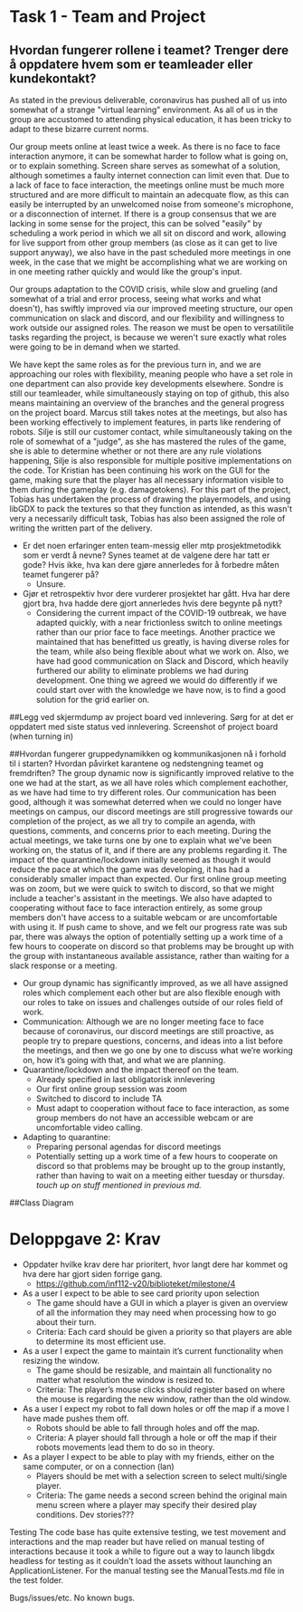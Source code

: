 # Task 1 - Team and Project
## Hvordan fungerer rollene i teamet? Trenger dere å oppdatere hvem som er teamleader eller kundekontakt?
As stated in the previous deliverable, coronavirus has pushed all of us into somewhat of a strange "virtual learning" environment. As all of us in the group are accustomed to attending physical education, it has been tricky to adapt to these bizarre current norms.

Our group meets online at least twice a week. As there is no face to face interaction anymore, it can be somewhat harder to follow what is going on, or to explain something. Screen share serves as somewhat of a solution, although sometimes a faulty internet connection can limit even that. Due to a lack of face to face interaction, the meetings online must be much more structured and are more difficult to maintain an adecquate flow, as this can easily be interrupted by an unwelcomed noise from someone's microphone, or a disconnection of internet. If there is a group consensus that we are lacking in some sense for the project, this can be solved "easily" by scheduling a work period in which we all sit on discord and work, allowing for live support from other group members (as close as it can get to live support anyway), we also have in the past scheduled more meetings in one week, in the case that we might be accomplishing what we are working on in one meeting rather quickly and would like the group's input.

Our groups adaptation to the COVID crisis, while slow and grueling (and somewhat of a trial and error process, seeing what works and what doesn't), has swiftly improved via our improved meeting structure, our open communication on slack and discord, and our flexibility and willingness to work outside our assigned roles. The reason we must be open to versatilitile tasks regarding the project, is because we weren't sure exactly what roles were going to be in demand when we started. 

We have kept the same roles as for the previous turn in, and we are approaching our roles with flexibility,
meaning people who have a set role in one department can also provide key developments elsewhere. Sondre is still our 
teamleader, while simultaneously staying on top of github, this also means maintaining an overview of the branches and the general progress on the project board. Marcus still takes notes at the meetings, but also has been working effectively
to implement features, in parts like rendering of robots. Silje is still our customer contact, while simultaneously taking
on the role of somewhat of a "judge", as she has mastered the rules of the game, she is able to determine
whether or not there are any rule violations happening, Silje is also responsible for multiple positive implementations on the code.
Tor Kristian has been continuing his work on the GUI for the game, making sure that the player has all necessary information
visible to them during the gameplay (e.g. damagetokens). For this part of the project, Tobias has undertaken the process of drawing the
playermodels, and using libGDX to pack the textures so that they function as intended, as this wasn't very a necessarily difficult task, Tobias has also been assigned the role of writing the written part of the delivery. 
    
- Er det noen erfaringer enten team-messig eller mtp prosjektmetodikk som er verdt å nevne? Synes teamet at de valgene dere har tatt er gode? Hvis ikke, hva kan dere gjøre annerledes for å forbedre måten teamet fungerer på? 
  - Unsure.
- Gjør et retrospektiv hvor dere vurderer prosjektet har gått. Hva har dere gjort bra, hva hadde dere gjort annerledes hvis dere begynte på nytt? 
  - Considering the current impact of the COVID-19 outbreak, we have adapted quickly, with a near frictionless
   switch to online meetings rather than our prior face to face meetings. Another practice we maintained that has benefitted
   us greatly, is having diverse roles for the team, while also being flexible about what we work on. Also, we have had 
   good communication on Slack and Discord, which heavily furthered our ability to eliminate problems we had during
   development. One thing we agreed we would do differently if we could start over with the knowledge we have now, is to find 
   a good solution for the grid earlier on.


##Legg ved skjermdump av project board ved innlevering. Sørg for at det er oppdatert med siste status ved innlevering. 
Screenshot of project board (when turning in)


##Hvordan fungerer gruppedynamikken og kommunikasjonen nå i forhold til i starten? Hvordan påvirket karantene og nedstengning teamet og fremdriften? 
The group dynamic now is significantly improved relative to the one we had at the start, as we all have roles which complement
eachother, as we have had time to try different roles. Our communication has been good, although it was somewhat deterred 
when we could no longer have meetings on campus, our discord meetings are still progressive towards our completion of the project,
as we all try to compile an agenda, with questions, comments, and concerns prior to each meeting. During the actual meetings, 
we take turns one by one to explain what we've been working on, the status of it, and if there are any problems regarding it.
The impact of the quarantine/lockdown initially seemed as though it would reduce the pace at which the game was developing,
it has had a considerably smaller impact than expected. Our first online group meeting was on zoom, but we were quick to switch
to discord, so that we might include a teacher's assistant in the meetings. We also have adapted to cooperating
without face to face interaction entirely, as some group members don't have access to a suitable webcam or are uncomfortable with using it.
If push came to shove, and we felt our progress rate was sub par, there was always the option of potentially setting up
a work time of a few hours to cooperate on discord so that problems may be brought up with the group with instantaneous 
available assistance, rather than waiting for a slack response or a meeting.
- Our group dynamic has significantly improved, as we all have assigned roles which complement each other but are also flexible enough with our roles to take on issues and challenges outside of our roles field of work.
- Communication: Although we are no longer meeting face to face because of coronavirus, our discord meetings are still proactive, as people try to prepare questions, concerns, and ideas into a list before the meetings, and then we go one by one to discuss what we’re working on, how it’s going with that, and what we are planning.
- Quarantine/lockdown and the impact thereof on the team.
  - Already specified in last obligatorisk innlevering
  - Our first online group session was zoom
  - Switched to discord to include TA
  - Must adapt to cooperation without face to face interaction, as some group members do not have an accessible webcam or are uncomfortable video calling.
- Adapting to quarantine:
  - Preparing personal agendas for discord meetings
  - Potentially setting up a work time of a few hours to cooperate on discord so that problems may be brought up to the group instantly, rather than having to wait on a meeting either tuesday or thursday.
*touch up on stuff mentioned in previous md.*

##Class Diagram

















# Deloppgave 2: Krav 
- Oppdater hvilke krav dere har prioritert, hvor langt dere har kommet og hva dere har gjort siden forrige gang.
  - https://github.com/inf112-v20/biblioteket/milestone/4
- As a user I expect to be able to see card priority upon selection
  - The game should have a GUI in which a player is given an overview of all the information they may need when processing how to go about their turn.
  - Criteria: Each card should be given a priority so that players are able to determine its most efficient use.
- As a user I expect the game to maintain it’s current functionality when resizing the window.
  - The game should be resizable, and maintain all functionality no matter what resolution the window is resized to.
  - Criteria: The player’s mouse clicks should register based on where the mouse is regarding the new window, rather than the old window.
- As a user I expect my robot to fall down holes or off the map if a move I have made pushes them off.
  - Robots should be able to fall through holes and off the map.
  - Criteria: A player should fall through a hole or off the map if their robots movements lead them to do so in theory.
- As a player I expect to be able to play with my friends, either on the same computer, or on a connection (lan)
  - Players should be met with a selection screen to select  multi/single player.
  - Criteria: The game needs a second screen behind the original main menu screen where a player may specify their desired play conditions.
Dev stories???

Testing
The code base has quite extensive testing, we test movement and interactions and the map reader 
but have relied on manual testing of interactions because it took a while to figure out a way to launch 
libgdx headless for testing as it couldn't load the assets without launching an ApplicationListener. 
For the manual testing see the ManualTests.md file in the test folder.


Bugs/issues/etc.
No known bugs.

